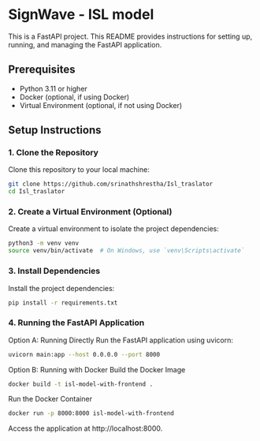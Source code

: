 # SignWave - ISL model

This is a FastAPI project. This README provides instructions for setting up, running, and managing the FastAPI application.

## Prerequisites

- Python 3.11 or higher
- Docker (optional, if using Docker)
- Virtual Environment (optional, if not using Docker)

## Setup Instructions

### 1. Clone the Repository

Clone this repository to your local machine:

```bash
git clone https://github.com/srinathshrestha/Isl_traslator
cd Isl_traslator
```
### 2. Create a Virtual Environment (Optional)
Create a virtual environment to isolate the project dependencies:
```bash
python3 -m venv venv
source venv/bin/activate  # On Windows, use `venv\Scripts\activate`
```
### 3. Install Dependencies
Install the project dependencies:
```bash
pip install -r requirements.txt
```

### 4. Running the FastAPI Application
Option A: Running Directly
Run the FastAPI application using uvicorn:
```bash
uvicorn main:app --host 0.0.0.0 --port 8000
```
Option B: Running with Docker
Build the Docker Image
```bash
docker build -t isl-model-with-frontend .
```
Run the Docker Container
```bash
docker run -p 8000:8000 isl-model-with-frontend
```
Access the application at http://localhost:8000.
